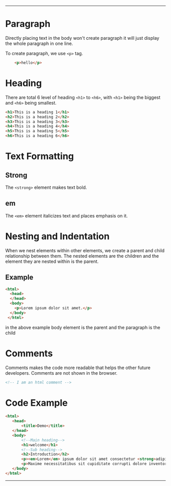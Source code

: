 ***

# Paragraph

Directly placing text in the body won't create paragraph it will just display the whole paragraph in one line.

To create paragraph, we use `<p>` tag.

```html
    <p>hello</p>
```

# Heading

There are total 6 level of heading `<h1>` to `<h6>`, with `<h1>` being the biggest and `<h6>` being smallest.

```html
<h1>This is a heading 1</h1>
<h2>This is a heading 2</h2>
<h3>This is a heading 3</h3>
<h4>This is a heading 4</h4>
<h5>This is a heading 5</h5>
<h6>This is a heading 6</h6>
```
# Text Formatting

## Strong
The `<strong>` element makes text bold.

## em
The `<em>` element italicizes text and places emphasis on it.

# Nesting and Indentation

When we nest elements within other elements, we create a parent and child relationship between them. The nested elements are the children and the element they are nested within is the parent.

## Example

```html
<html>
  <head>
  </head>
  <body>
    <p>Lorem ipsum dolor sit amet.</p>
  </body>
 </html>
 ```

in the above example body element is the parent and the paragraph is the child

# Comments

Comments makes the code more readable that helps the other future developers. Comments are not shown in the browser.

```html
<!-- I am an html comment -->
 ```

 # Code Example

 ```html
 <html>
    <head>
        <title>Demo</title>
    </head>
    <body>
        <!--Main heading-->
        <h1>welcome</h1>
        <!--Sub heading-->
        <h2>Introduction</h2>
        <p><em>Lorem</em> ipsum dolor sit amet consectetur <strong>adipisicing</strong> elit.</p>
        <p>Maxime necessitatibus sit cupiditate corrupti dolore inventore debitis. Laborum molestias dolor hic quis perferendis voluptas, earum, voluptate quam aut, alias vel. Blanditiis!</p>
    </body>
</html>
```

***
